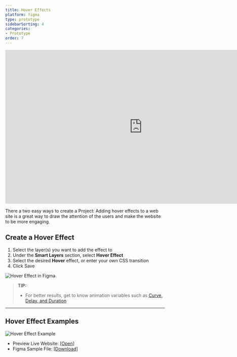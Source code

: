 ```yaml
---
title: Hover Effects
platform: figma
type: prototype
sidebarSorting: 4
categories: 
- Prototype
order: 7
---
```

<iframe width="864" height="486" src="https://youtu.be/GAlb8hK9ry4" frameborder="0" allow="accelerometer; autoplay; encrypted-media; gyroscope; picture-in-picture" allowfullscreen></iframe>

There a two easy ways to create a Project:
Adding hover effects to a web site is a great way to draw the attention of the users and make the website to be more engaging.

## Create a Hover Effect

1. Select the layer(s) you want to add the effect to
2. Under the **Smart Layers** section,  select **Hover Effect**
3. Select the desired **Hover** effect, or enter your own CSS transition
4. Click Save

![Hover Effect in Figma](https://p46.f4.n0.cdn.getcloudapp.com/items/yAuYYeRE/Figma-Prototype-hover%20ez%20gif.gif?v=f8c76597e4ed99f114a0d2240b5bcf54)

>**TIP:** 
> - For better results, get to know animation variables such as [Curve, Delay, and Duration](https://support.animaapp.com/launchpad/animation-easing-curve-explained)

---
## Hover Effect Examples

![Hover Effect Example](http://f.cl.ly/items/1x2d3S1T070h2G442l02/[e57718ceee2b4ca3674bcddb44f8755d]_Hover%20demo.gif)
- Preview Live Website: [[Open]](https://hover-effects.animaapp.io/ "Preview Hover example in browser")
- Figma Sample File: [[Download]]()
